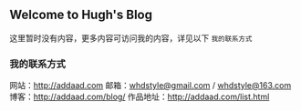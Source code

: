 ## Welcome to Hugh's Blog

这里暂时没有内容，更多内容可访问我的内容，详见以下 `我的联系方式`

### 我的联系方式
网站：http://addaad.com
邮箱：whdstyle@gmail.com / whdstyle@163.com
博客：http://addaad.com/blog/
作品地址：http://addaad.com/list.html
